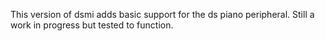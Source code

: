 This version of dsmi adds basic support for the ds piano peripheral. 
Still a work in progress but tested to function. 
